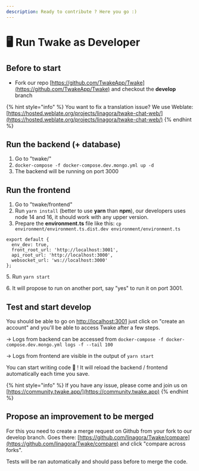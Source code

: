 ```yaml
---
description: Ready to contribute ? Here you go :)
---
```


# 🖥 Run Twake as Developer

## Before to start

* Fork our repo [https://github.com/TwakeApp/Twake](https://github.com/TwakeApp/Twake) and checkout the **develop** branch

{% hint style="info" %}
You want to fix a translation issue? We use Weblate: [https://hosted.weblate.org/projects/linagora/twake-chat-web/](https://hosted.weblate.org/projects/linagora/twake-chat-web/)
{% endhint %}

## Run the backend (+ database)

1. Go to "twake/"
2. `docker-compose -f docker-compose.dev.mongo.yml up -d`
3. The backend will be running on port 3000

## Run the frontend

1. Go to "twake/frontend"
2. Run `yarn install` (better to use **yarn** than **npm**), our developers uses node 14 and 16, it should work with any upper version.
3. Prepare the **environment.ts** file like this: `cp environment/environment.ts.dist.dev environment/environment.ts`

```
export default {
  env_dev: true,
  front_root_url: 'http://localhost:3001',
  api_root_url: 'http://localhost:3000',
  websocket_url: 'ws://localhost:3000'
};
```

5\. Run `yarn start`

6\. It will propose to run on another port, say "yes" to run it on port 3001.

## Test and start develop

You should be able to go on [http://localhost:3001](http://localhost:3001) just click on "create an account" and you'll be able to access Twake after a few steps.

\-> Logs from backend can be accessed from `docker-compose -f docker-compose.dev.mongo.yml logs -f --tail 100`

\-> Logs from frontend are visible in the output of `yarn start`



You can start writing code 🎉 ! It will reload the backend / frontend automatically each time you save.

{% hint style="info" %}
If you have any issue, please come and join us on [https://community.twake.app/](https://community.twake.app)
{% endhint %}

## Propose an improvement to be merged

For this you need to create a merge request on Github from your fork to our develop branch. Goes there: [https://github.com/linagora/Twake/compare](https://github.com/linagora/Twake/compare) and click "compare across forks".

Tests will be ran automatically and should pass before to merge the code.
